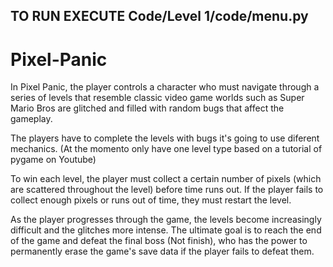 ## TO RUN EXECUTE Code/Level 1/code/menu.py
# Pixel-Panic
In Pixel Panic, the player controls a character who must navigate through a series of levels that resemble classic video game worlds such as Super Mario Bros are glitched and filled with random bugs that affect the gameplay.


The players have to complete the levels with bugs it's going to use diferent mechanics. (At the momento only have one level type based on a tutorial of pygame on Youtube)


To win each level, the player must collect a certain number of pixels (which are scattered throughout the level) before time runs out. If the player fails to collect enough pixels or runs out of time, they must restart the level.

As the player progresses through the game, the levels become increasingly difficult and the glitches more intense. The ultimate goal is to reach the end of the game and defeat the final boss (Not finish), who has the power to permanently erase the game's save data if the player fails to defeat them.


